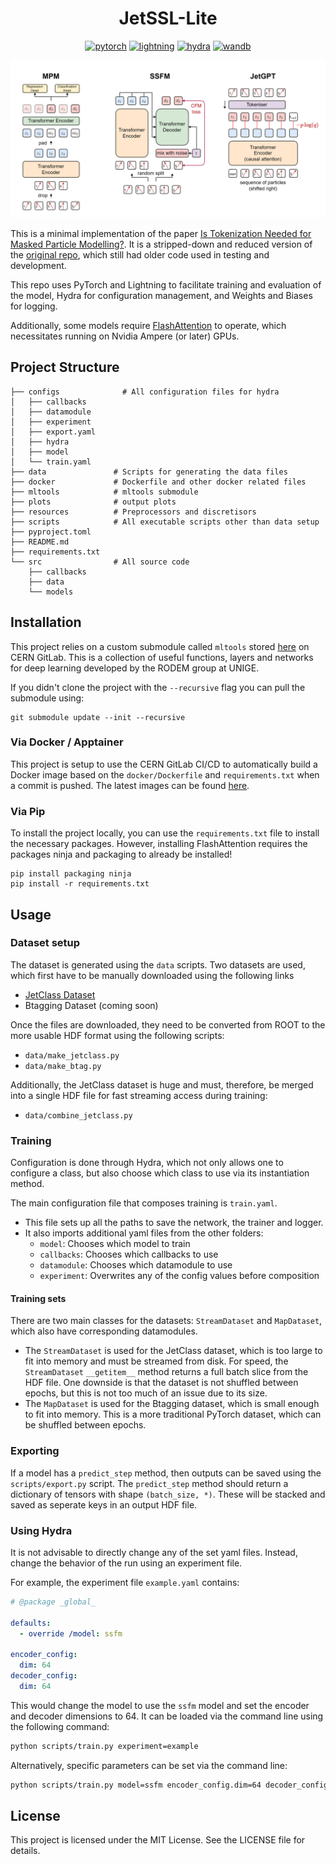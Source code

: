 <div align="center">

# JetSSL-Lite

[![pytorch](https://img.shields.io/badge/-PyTorch-EE4C2C?logo=pytorch&logoColor=white)](https://pytorch.org/)
[![lightning](https://img.shields.io/badge/-Lightning-792EE5?logo=lightning&logoColor=white)](https://lightning.ai/)
[![hydra](https://img.shields.io/badge/-Hydra-89b8cd?logo=hydra&logoColor=white)](https://hydra.cc/)
[![wandb](https://img.shields.io/badge/-WandB-orange?logo=weightsandbiases&logoColor=white)](https://wandb.ai)

<img src="resources/diagram.png" alt="" width="600"/>

</div>

This is a minimal implementation of the paper [Is Tokenization Needed for Masked Particle Modelling?](https://arxiv.org/html/2409.12589v2).
It is a stripped-down and reduced version of the [original repo](https://github.com/mattcleigh/jetssl), which still had older code used in testing and development.

This repo uses PyTorch and Lightning to facilitate training and evaluation of the model, Hydra for configuration management, and Weights and Biases for logging.

Additionally, some models require [FlashAttention](https://github.com/Dao-AILab/flash-attention) to operate, which necessitates running on Nvidia Ampere (or later) GPUs.

## Project Structure

```
├── configs              # All configuration files for hydra
│   ├── callbacks
│   ├── datamodule
│   ├── experiment
│   ├── export.yaml
│   ├── hydra
│   ├── model
│   └── train.yaml
├── data               # Scripts for generating the data files
├── docker             # Dockerfile and other docker related files
├── mltools            # mltools submodule
├── plots              # output plots
├── resources          # Preprocessors and discretisors
├── scripts            # All executable scripts other than data setup
├── pyproject.toml
├── README.md
├── requirements.txt
└── src                # All source code
    ├── callbacks
    ├── data
    └── models
```

## Installation

This project relies on a custom submodule called `mltools` stored [here](https://gitlab.cern.ch/mleigh/mltools/-/tree/master) on CERN GitLab.
This is a collection of useful functions, layers and networks for deep learning developed by the RODEM group at UNIGE.

If you didn't clone the project with the `--recursive` flag you can pull the submodule using:

```
git submodule update --init --recursive
```

### Via Docker / Apptainer

This project is setup to use the CERN GitLab CI/CD to automatically build a Docker image based on the `docker/Dockerfile` and `requirements.txt` when a commit is pushed.
The latest images can be found [here](https://gitlab.cern.ch/rodem/projects/jetssl-lite/container_registry).

### Via Pip

To install the project locally, you can use the `requirements.txt` file to install the necessary packages.
However, installing FlashAttention requires the packages ninja and packaging to already be installed!

```
pip install packaging ninja
pip install -r requirements.txt
```

## Usage

### Dataset setup

The dataset is generated using the `data` scripts.
Two datasets are used, which first have to be manually downloaded using the following links
* [JetClass Dataset](https://zenodo.org/records/6619768)
* Btagging Dataset (coming soon)

Once the files are downloaded, they need to be converted from ROOT to the more usable HDF format using the following scripts:
* `data/make_jetclass.py`
* `data/make_btag.py`

Additionally, the JetClass dataset is huge and must, therefore, be merged into a single HDF file for fast streaming access during training:
* `data/combine_jetclass.py`


### Training

Configuration is done through Hydra, which not only allows one to configure a class, but also choose which class to use via its instantiation method.

The main configuration file that composes training is `train.yaml`.
* This file sets up all the paths to save the network, the trainer and logger.
* It also imports additional yaml files from the other folders:
    * `model`: Chooses which model to train
    * `callbacks`: Chooses which callbacks to use
    * `datamodule`: Chooses which datamodule to use
    * `experiment`: Overwrites any of the config values before composition

#### Training sets

There are two main classes for the datasets: `StreamDataset` and `MapDataset`, which also have corresponding datamodules.
* The `StreamDataset` is used for the JetClass dataset, which is too large to fit into memory and must be streamed from disk.
For speed, the `StreamDataset` `__getitem__` method returns a full batch slice from the HDF file.
One downside is that the dataset is not shuffled between epochs, but this is not too much of an issue due to its size.
* The `MapDataset` is used for the Btagging dataset, which is small enough to fit into memory.
This is a more traditional PyTorch dataset, which can be shuffled between epochs.

### Exporting

If a model has a `predict_step` method, then outputs can be saved using the `scripts/export.py` script.
The `predict_step` method should return a dictionary of tensors with shape `(batch_size, *)`.
These will be stacked and saved as seperate keys in an output HDF file.

### Using Hydra

It is not advisable to directly change any of the set yaml files.
Instead, change the behavior of the run using an experiment file.

For example, the experiment file `example.yaml` contains:
```yaml
# @package _global_

defaults:
  - override /model: ssfm

encoder_config:
  dim: 64
decoder_config:
  dim: 64
```

This would change the model to use the `ssfm` model and set the encoder and decoder dimensions to 64.
It can be loaded via the command line using the following command:
```sh
python scripts/train.py experiment=example
```

Alternatively, specific parameters can be set via the command line:
```sh
python scripts/train.py model=ssfm encoder_config.dim=64 decoder_config.dim=64
```

## License

This project is licensed under the MIT License. See the LICENSE file for details.



